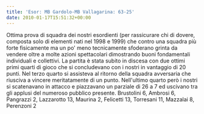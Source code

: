 ```yaml
---
title: 'Esor: MB Gardolo-MB Vallagarina: 63-25'
date: 2010-01-17T15:51:32+00:00
---
```

Ottima prova di squadra dei nostri esordienti (per rassicurare chi di dovere, composta solo di elementi nati nel 1998 e 1999) che contro una squadra più forte fisicamente ma un po' meno tecnicamente sfoderano grinta da vendere oltre a molte azioni spettacolari dimostrando buoni fondamentali individuali e collettivi. La partita è stata subito in discesa con due ottimi primi quarti di gioco che si concludevano con i nostri in vantaggio di 20 punti. Nel terzo quarto si assisteva al ritorno della squadra avversaria che riusciva a vincere meritatamente di un punto. Nell'ultimo quarto però i nostri si scatenavano in attacco e piazzavano un parziale di 26 a 7 ed uscivano tra gli applusi del numeroso pubblico presente.
Brustolini 6, Ambrosi 6, Pangrazzi 2, Lazzarotto 13, Maurina 2, Felicetti 13, Torresani 11, Mazzalai 8, Perenzoni 2